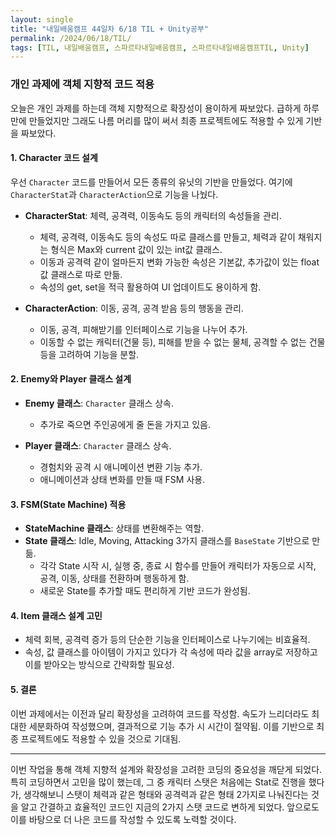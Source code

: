 ```yaml
---
layout: single
title: "내일배움캠프 44일차 6/18 TIL + Unity공부"
permalink: /2024/06/18/TIL/
tags: [TIL, 내일배움캠프, 스파르타내일배움캠프, 스파르타내일배움캠프TIL, Unity]
---
```


### 개인 과제에 객체 지향적 코드 적용

오늘은 개인 과제를 하는데 객체 지향적으로 확장성이 용이하게 짜보았다. 급하게 하루 만에 만들었지만 그래도 나름 머리를 많이 써서 최종 프로젝트에도 적용할 수 있게 기반을 짜보았다.

#### 1. Character 코드 설계

우선 `Character` 코드를 만들어서 모든 종류의 유닛의 기반을 만들었다. 여기에 `CharacterStat`과 `CharacterAction`으로 기능을 나눴다.

- **CharacterStat**: 체력, 공격력, 이동속도 등의 캐릭터의 속성들을 관리.
  - 체력, 공격력, 이동속도 등의 속성도 따로 클래스를 만들고, 체력과 같이 채워지는 형식은 Max와 current 값이 있는 int값 클래스.
  - 이동과 공격력 같이 얼마든지 변화 가능한 속성은 기본값, 추가값이 있는 float값 클래스로 따로 만듦.
  - 속성의 get, set을 적극 활용하여 UI 업데이트도 용이하게 함.
  
- **CharacterAction**: 이동, 공격, 공격 받음 등의 행동을 관리.
  - 이동, 공격, 피해받기를 인터페이스로 기능을 나누어 추가.
  - 이동할 수 없는 캐릭터(건물 등), 피해를 받을 수 없는 물체, 공격할 수 없는 건물 등을 고려하여 기능을 분할.

#### 2. Enemy와 Player 클래스 설계

- **Enemy 클래스**: `Character` 클래스 상속.
  - 추가로 죽으면 주인공에게 줄 돈을 가지고 있음.
  
- **Player 클래스**: `Character` 클래스 상속.
  - 경험치와 공격 시 애니메이션 변환 기능 추가.
  - 애니메이션과 상태 변화를 만들 때 FSM 사용.

#### 3. FSM(State Machine) 적용

- **StateMachine 클래스**: 상태를 변환해주는 역할.
- **State 클래스**: Idle, Moving, Attacking 3가지 클래스를 `BaseState` 기반으로 만듦.
  - 각각 State 시작 시, 실행 중, 종료 시 함수를 만들어 캐릭터가 자동으로 시작, 공격, 이동, 상태를 전환하며 행동하게 함.
  - 새로운 State를 추가할 때도 편리하게 기반 코드가 완성됨.

#### 4. Item 클래스 설계 고민

- 체력 회복, 공격력 증가 등의 단순한 기능을 인터페이스로 나누기에는 비효율적.
- 속성, 값 클래스를 아이템이 가지고 있다가 각 속성에 따라 값을 array로 저장하고 이를 받아오는 방식으로 간략화할 필요성.

#### 5. 결론

이번 과제에서는 이전과 달리 확장성을 고려하여 코드를 작성함. 속도가 느리더라도 최대한 세분화하여 작성했으며, 결과적으로 기능 추가 시 시간이 절약됨. 이를 기반으로 최종 프로젝트에도 적용할 수 있을 것으로 기대됨.

---

이번 작업을 통해 객체 지향적 설계와 확장성을 고려한 코딩의 중요성을 깨닫게 되었다. 특히 코딩하면서 고민을 많이 했는데, 그 중 캐릭터 스탯은 처음에는 Stat<T>로 진행을 했다가, 생각해보니 스탯이 체력과 같은 형태와 공격력과 같은 형태 2가지로 나눠진다는 것을 알고 간결하고 효율적인 코드인 지금의 2가지 스탯 코드로 변하게 되었다. 앞으로도 이를 바탕으로 더 나은 코드를 작성할 수 있도록 노력할 것이다.
